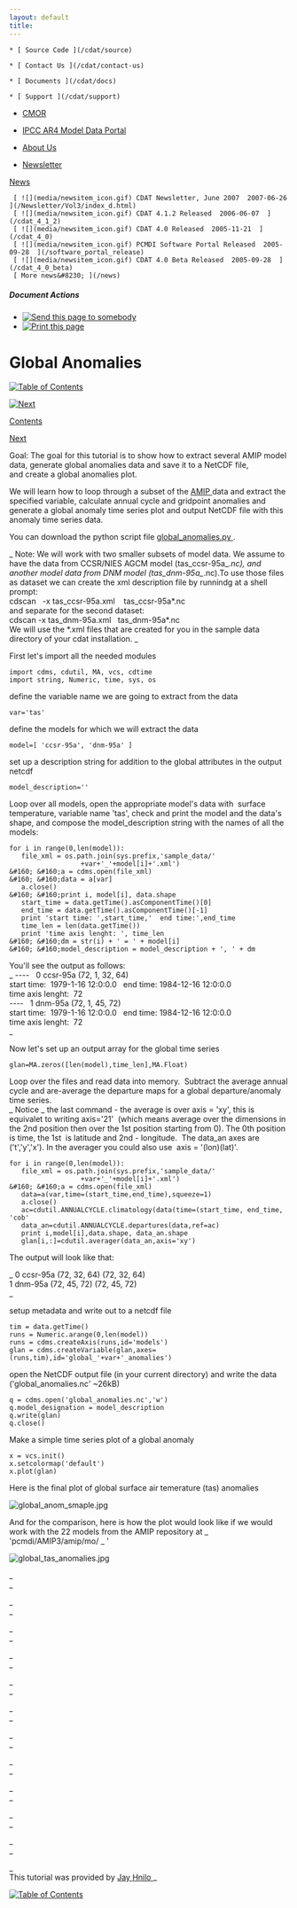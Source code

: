 ```yaml
---
layout: default
title: 
---
```


    * [ Source Code ](/cdat/source)

    * [ Contact Us ](/cdat/contact-us)

    * [ Documents ](/cdat/docs)

    * [ Support ](/cdat/support)

  * [ CMOR ](/cmor)

  * [ IPCC AR4 Model Data Portal ](/esg_data_portal)

  * [ About Us ](/about)

  * [ Newsletter ](/Newsletter)

[ News ](/news)

     [ ![](media/newsitem_icon.gif) CDAT Newsletter, June 2007  2007-06-26  ](/Newsletter/Vol3/index_d.html)
     [ ![](media/newsitem_icon.gif) CDAT 4.1.2 Released  2006-06-07  ](/cdat_4_1_2)
     [ ![](media/newsitem_icon.gif) CDAT 4.0 Released  2005-11-21  ](/cdat_4_0)
     [ ![](media/newsitem_icon.gif) PCMDI Software Portal Released  2005-09-28  ](/software_portal_release)
     [ ![](media/newsitem_icon.gif) CDAT 4.0 Beta Released  2005-09-28  ](/cdat_4_0_beta)
     [ More news&#8230; ](/news)

#####  Document Actions

  * [ ![Send this page to somebody](media/mail_icon.gif) ](/cdat/tutorials/advanced_cdat/global_anomalies.html/sendto_form)
  * [ ![Print this page](media/print_icon.gif) ](/this.print\(\))

#  Global Anomalies

[ ![Table of Contents](media/arrow-up) ](/index.html)

[ ![Next](media/arrow-right) ](/regrid_mask_anomaly.html)

[ Contents ](/index.html/)

[ Next ](/regrid_mask_anomaly.html)

 Goal:  The goal for this tutorial is to show how to extract several AMIP model data, generate global anomalies data and save it to a NetCDF file, and&#160;create a global anomalies plot. 

We will learn how to loop through a subset of the [ AMIP
](/../../../../projects/amip/index.php) data and extract the specified
variable, calculate annual cycle and gridpoint anomalies and generate a global
anomaly time series plot and output NetCDF file with this anomaly time series
data.

You can download the python script file [ global_anomalies.py
](/data/global_anomalies_new.py) .

_  Note:  We will work with two smaller subsets of model data. We assume
to have the data from CCSR/NIES AGCM model (tas_ccsr-95a_*.nc), and another
model data from DNM model (tas_dnm-95a_*.nc).To use those files as dataset we
can create the xml description file by runnindg at a shell prompt:  
 cdscan&#160;&#160; -x tas_ccsr-95a.xml &#160;&#160; tas_ccsr-95a*.nc    
and separate for the second dataset:  
 cdscan -x tas_dnm-95a.xml&#160;&#160; tas_dnm-95a*.nc    
We will use the *.xml files that are created for you in the sample data
directory of your cdat installation. _  
  
First let's import all the needed modules

    
    
    import cdms, cdutil, MA, vcs, cdtime  
    import string, Numeric, time, sys, os

define the variable name we are going to extract from the data

    
    
    var='tas' 

define the models for which we will extract the data

    
    
    model=[ 'ccsr-95a', 'dnm-95a' ]

set up a description string for addition to the global attributes in the
output netcdf

    
    
    model_description=''

Loop over all models, open the appropriate model's data with&#160; surface
temperature, variable name 'tas', check and print the model and the data's
shape, and compose the model_description string with the names of all the
models:

    
    
    for i in range(0,len(model)):  
       file_xml = os.path.join(sys.prefix,'sample_data/'  
                      +var+'_'+model[i]+'.xml')  
    &#160; &#160;a = cdms.open(file_xml)  
    &#160; &#160;data = a[var]  
       a.close()  
    &#160; &#160;print i, model[i], data.shape  
       start_time = data.getTime().asComponentTime()[0]  
       end_time = data.getTime().asComponentTime()[-1]  
       print 'start time: ',start_time,'  end time:',end_time  
       time_len = len(data.getTime())  
       print 'time axis lenght: ', time_len   
    &#160; &#160;dm = str(i) + ' = ' + model[i]  
    &#160; &#160;model_description = model_description + ', ' + dm

You'll see the output as follows:  
_ \----&#160;&#160; 0 ccsr-95a (72, 1, 32, 64)  
start time:&#160; 1979-1-16 12:0:0.0&#160;&#160; end time: 1984-12-16 12:0:0.0  
time axis lenght:&#160; 72  
\----&#160;&#160; 1 dnm-95a (72, 1, 45, 72)  
start time:&#160; 1979-1-16 12:0:0.0&#160;&#160; end time: 1984-12-16 12:0:0.0  
time axis lenght:&#160; 72  
_

Now let's set up an output array for the global time series

    
    
    glan=MA.zeros([len(model),time_len],MA.Float) 

Loop over the files and read data into memory.&#160; Subtract the average annual
cycle and are-average the departure maps for a global departure/anomaly time
series.  
_  Notice  _ the last command - the average is over axis = 'xy', this is
equivalet to writing axis='21'&#160; (which means average over the dimensions in
the 2nd position then over the 1st position starting from 0). The 0th position
is time, the 1st&#160; is latitude and 2nd - longitude.&#160; The data_an axes are
('t','y','x'). In the averager you could also use&#160; axis = '(lon)(lat)'.  

    
    
    for i in range(0,len(model)):  
       file_xml = os.path.join(sys.prefix,'sample_data/'  
                      +var+'_'+model[i]+'.xml')  
    &#160; &#160;a = cdms.open(file_xml)   
       data=a(var,time=(start_time,end_time),squeeze=1)  
       a.close()  
       ac=cdutil.ANNUALCYCLE.climatology(data(time=(start_time, end_time, 'cob'  
       data_an=cdutil.ANNUALCYCLE.departures(data,ref=ac)  
       print i,model[i],data.shape, data_an.shape  
       glan[i,:]=cdutil.averager(data_an,axis='xy')

The output will look like that:  
  
_ 0 ccsr-95a (72, 32, 64) (72, 32, 64)  
1 dnm-95a (72, 45, 72) (72, 45, 72)  
_

setup metadata and write out to a netcdf file

    
    
    tim = data.getTime()  
    runs = Numeric.arange(0,len(model))  
    runs = cdms.createAxis(runs,id='models')  
    glan = cdms.createVariable(glan,axes=(runs,tim),id='global_'+var+'_anomalies') 

open the NetCDF output file (in your current directory) and write the data
('global_anomalies.nc'&#160;~26kB)

    
    
    q = cdms.open('global_anomalies.nc','w')  
    q.model_designation = model_description  
    q.write(glan)  
    q.close()   
      
    

Make a simple time series plot of a global anomaly

    
    
    x = vcs.init()  
    x.setcolormap('default')  
    x.plot(glan)

Here is the final plot of global surface air temerature (tas) anomalies  

![global_anom_smaple.jpg](media/global_anom_smaple.jpg)  

  

  

  

  

  

  

  

  

  

  

  

  
  

  

And for the comparison, here is how the plot would look like if we would work
with the 22 models from the AMIP repository at _ 'pcmdi/AMIP3/amip/mo/ _ '  

![global_tas_anomalies.jpg](media/global_tas_anomalies.jpg)  
  
  

_  
_

_  
_

_  
_

_  
_

_  
_

_  
_

_  
_

_  
_

_  
_

_  
_

_  
_

_  
This tutorial was&#160;provided by [ Jay Hnilo ](/hnilo1@llnl.gov) _

  

[ ![Table of Contents](media/arrow-up) ](/index.html)
